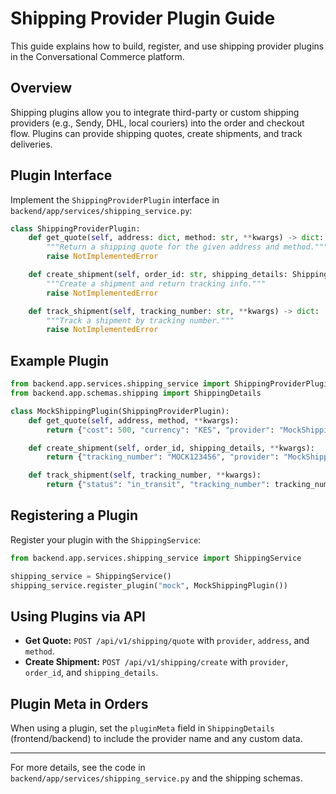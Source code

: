 # Shipping Provider Plugin Guide

This guide explains how to build, register, and use shipping provider plugins in the Conversational Commerce platform.

## Overview

Shipping plugins allow you to integrate third-party or custom shipping providers (e.g., Sendy, DHL, local couriers) into the order and checkout flow. Plugins can provide shipping quotes, create shipments, and track deliveries.

## Plugin Interface

Implement the `ShippingProviderPlugin` interface in `backend/app/services/shipping_service.py`:

```python
class ShippingProviderPlugin:
    def get_quote(self, address: dict, method: str, **kwargs) -> dict:
        """Return a shipping quote for the given address and method."""
        raise NotImplementedError

    def create_shipment(self, order_id: str, shipping_details: ShippingDetails, **kwargs) -> dict:
        """Create a shipment and return tracking info."""
        raise NotImplementedError

    def track_shipment(self, tracking_number: str, **kwargs) -> dict:
        """Track a shipment by tracking number."""
        raise NotImplementedError
```

## Example Plugin

```python
from backend.app.services.shipping_service import ShippingProviderPlugin
from backend.app.schemas.shipping import ShippingDetails

class MockShippingPlugin(ShippingProviderPlugin):
    def get_quote(self, address, method, **kwargs):
        return {"cost": 500, "currency": "KES", "provider": "MockShipping"}

    def create_shipment(self, order_id, shipping_details, **kwargs):
        return {"tracking_number": "MOCK123456", "provider": "MockShipping"}

    def track_shipment(self, tracking_number, **kwargs):
        return {"status": "in_transit", "tracking_number": tracking_number}
```

## Registering a Plugin

Register your plugin with the `ShippingService`:

```python
from backend.app.services.shipping_service import ShippingService

shipping_service = ShippingService()
shipping_service.register_plugin("mock", MockShippingPlugin())
```

## Using Plugins via API

- **Get Quote:** `POST /api/v1/shipping/quote` with `provider`, `address`, and `method`.
- **Create Shipment:** `POST /api/v1/shipping/create` with `provider`, `order_id`, and `shipping_details`.

## Plugin Meta in Orders

When using a plugin, set the `pluginMeta` field in `ShippingDetails` (frontend/backend) to include the provider name and any custom data.

---

For more details, see the code in `backend/app/services/shipping_service.py` and the shipping schemas.
